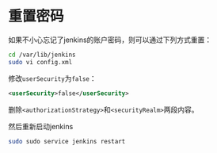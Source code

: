 # 重置密码

如果不小心忘记了jenkins的账户密码，则可以通过下列方式重置：

```bash
cd /var/lib/jenkins
sudo vi config.xml
```

修改`userSecurity`为`false`：

```xml
<userSecurity>false</userSecurity>
```

删除`<authorizationStrategy>`和`<securityRealm>`两段内容。

然后重新启动jenkins

```bash
sudo sudo service jenkins restart
```

